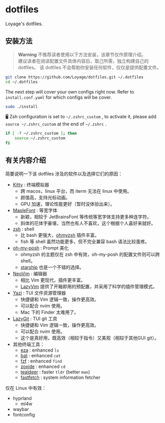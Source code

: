 # dotfiles

Loyage's dotfiles.

## 安装方法

> **Warning**
不推荐读者使用以下方法安装，该章节仅作原理介绍。  
建议读者在阅读配置文件具体内容后，取己所需，独立构建自己的dotfiles。
该 dotfiles 不会帮助你安装任何软件，仅仅是提供配置文件。

```bash
git clone https://github.com/Loyage/dotfiles.git ~/.dotfiles
cd ~/.dotfiles
```

The next step will cover your own configs right now. Refer to `install.conf.yaml`  for which configs will be cover.

```bash
sudo ./install
```

🖥️ Zsh configuration is set to `~/.zshrc_custom` , to activate it, please add `source ~/.zshrc_custom` at the end of `~/.zshrc` .

```bash
if [ -f ~/.zshrc_custom ]; then
    source ~/.zshrc_custom
fi
```

## 有关内容介绍

简要说明一下该 dotfiles 涉及的软件以及选择它们的原因：

- [Kitty](https://sw.kovidgoyal.net/kitty/) : 终端模拟器  
  * 跨 macos，linux 平台，而 iterm 无法在 linux 中使用。
  * 颜值高，支持光标动画。
  * GPU 加速，理论性能更好（暂时没体验出来）。
- [MapleFont](https://github.com/subframe7536/Maple-font) : 等宽字体
  * 新颖，相较于 JetBrainsFont 等传统等宽字体支持更多种连字符。
  * 斜体的花体字豪堪，当然也有人不喜欢，这个根据个人喜好来就好。
- [zsh](https://www.zsh.org/) : shell
  * 比 bash 更强大，[ohmyzsh](https://ohmyz.sh/) 插件丰富。
  * fish 等 shell 虽然功能更多，但不完全兼容 bash 语法比较蛋疼。
- [oh-my-posh](https://ohmyposh.dev/) : Prompt 美化
  * ohmyzsh 的主题仅在 zsh 中有效，oh-my-posh 的配置文件则可以跨 shell。
  * [starship](https://starship.rs/) 也是一个不错的选择。
- [NeoVim](https://neovim.io/) : 编辑器
  * 相比 Vim 更现代，插件更丰富。
  * [LazyVim](https://www.lazyvim.org/) 提供了开箱即用的预配置，并采用了科学的插件管理模式。
- [Yazi](https://yazi-rs.github.io/) : TUI 文件资源管理器
  * 快捷键和 Vim 逻辑一致，操作更高效。
  * 可以配合 nvim 使用。
  * Mac 下的 Finder 太难用了。
- [LazyGit](https://github.com/jesseduffield/lazygit) : TUI git 工具
  * 快捷键和 Vim 逻辑一致，操作更高效。
  * 可以配合 nvim 使用。
  * 这个是真好用，既高效（相较于指令）又美观（相较于其他GUI git）。
- 其他终端工具：
  * [eza](https://github.com/eza-community/eza) : enhanced `ls`
  * [bat](https://github.com/sharkdp/bat) : enhanced `cat`
  * [fzf](https://github.com/junegunn/fzf) : enhanced `find`
  * [zoxide](https://github.com/ajeetdsouza/zoxide) : enhanced `cd`
  * [tealdeer](https://github.com/tealdeer-rs/tealdeer) : faster `tldr` (better `man`)
  * [fastfetch](https://github.com/fastfetch-cli/fastfetch) : system information fetcher

仅在 Linux 中有效：
- hyprland
  * ml4w
- waybar
- fontconfig
